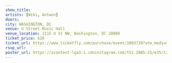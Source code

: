 ```yaml
---
show_title:
artists: [Wiki, Antwon]
doors: 
city: WASHINGTON, DC
venue: U Street Music Hall
venue_location: 1115 U St NW, Washington, DC 20009
ticket_price: $20
ticket_url: https://www.ticketfly.com/purchase/event/1093739?utm_medium=bks
rsvp_url:
poster_url: https://scontent-lga3-1.cdninstagram.com/t51.2885-15/e35/12552400_523191767858958_1151713177_n.jpg
---
```

